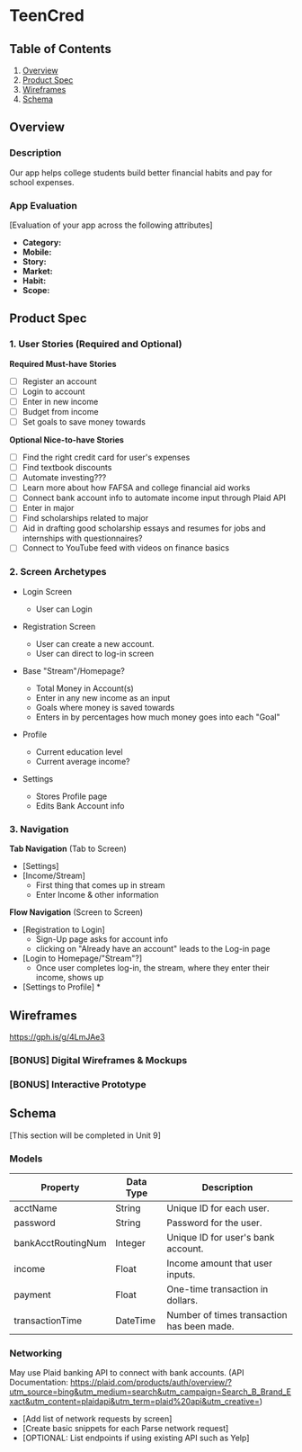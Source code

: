 

# TeenCred

## Table of Contents
1. [Overview](#Overview)
1. [Product Spec](#Product-Spec)
1. [Wireframes](#Wireframes)
2. [Schema](#Schema)

## Overview
### Description
Our app helps college students build better financial habits and pay for school expenses.

### App Evaluation
[Evaluation of your app across the following attributes]
- **Category:**
- **Mobile:**
- **Story:**
- **Market:**
- **Habit:**
- **Scope:**

## Product Spec

### 1. User Stories (Required and Optional)

**Required Must-have Stories**

* [ ] Register an account
* [ ] Login to account
* [ ] Enter in new income
* [ ] Budget from income
* [ ] Set goals to save money towards

**Optional Nice-to-have Stories**

* [ ] Find the right credit card for user's expenses
* [ ] Find textbook discounts
* [ ] Automate investing???
* [ ] Learn more about how FAFSA and college financial aid works
* [ ] Connect bank account info to automate income input through Plaid API
* [ ] Enter in major
* [ ] Find scholarships related to major
* [ ] Aid in drafting good scholarship essays and resumes for jobs and internships with questionnaires?
* [ ] Connect to YouTube feed with videos on finance basics

### 2. Screen Archetypes

* Login Screen
   * User can Login
* Registration Screen
   * User can create a new account.
   * User can direct to log-in screen

* Base "Stream"/Homepage?
    * Total Money in Account(s)
    * Enter in any new income as an input
    * Goals where money is saved towards
    * Enters in by percentages how much money goes into each "Goal"

* Profile
    * Current education level
    * Current average income?

* Settings
    * Stores Profile page
    * Edits Bank Account info
 

### 3. Navigation

**Tab Navigation** (Tab to Screen)

* [Settings]
* [Income/Stream]
    * First thing that comes up in stream
    * Enter Income & other information


**Flow Navigation** (Screen to Screen)

* [Registration to Login]
   * Sign-Up page asks for account info
   * clicking on "Already have an account" leads to the Log-in page
* [Login to Homepage/"Stream"?]
   * Once user completes log-in, the stream, where they enter their income, shows up
* [Settings to Profile]
    * 

## Wireframes
https://gph.is/g/4LmJAe3

### [BONUS] Digital Wireframes & Mockups

### [BONUS] Interactive Prototype

## Schema 
[This section will be completed in Unit 9]
### Models
| Property | Data Type | Description |
| -------- | -------- | -------- |
| acctName  | String | Unique ID for each user.|
| password   | String     | Password for the user.    |
| bankAcctRoutingNum | Integer | Unique ID for user's bank account. |
| income | Float | Income amount that user inputs. |
| payment| Float | One-time transaction in dollars. |
| transactionTime | DateTime | Number of times transaction has been made. |




### Networking
May use Plaid banking API to connect with bank accounts.
(API Documentation: https://plaid.com/products/auth/overview/?utm_source=bing&utm_medium=search&utm_campaign=Search_B_Brand_Exact&utm_content=plaidapi&utm_term=plaid%20api&utm_creative=)

- [Add list of network requests by screen]
- [Create basic snippets for each Parse network request]
- [OPTIONAL: List endpoints if using existing API such as Yelp]
